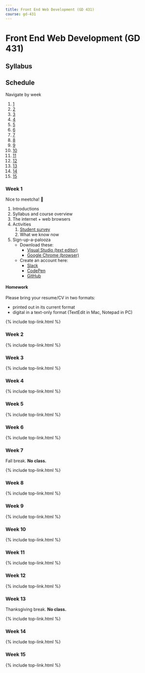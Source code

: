 ```yaml
---
title: Front End Web Development (GD 431)
course: gd-431
---
```


Front End Web Development (GD 431)
==================================

Syllabus
--------

Schedule
--------

<nav class="sched-nav">
  <p class="caption">Navigate by week</p>
  <ol class="list-reset">
    <li><a href="#week-1">1</a></li>
    <li><a href="#week-2">2</a></li>
    <li><a href="#week-3">3</a></li>
    <li><a href="#week-4">4</a></li>
    <li><a href="#week-5">5</a></li>
    <li><a href="#week-6">6</a></li>
    <li><a href="#week-7">7</a></li>
    <li><a href="#week-8">8</a></li>
    <li><a href="#week-9">9</a></li>
    <li><a href="#week-10">10</a></li>
    <li><a href="#week-11">11</a></li>
    <li><a href="#week-12">12</a></li>
    <li><a href="#week-13">13</a></li>
    <li><a href="#week-14">14</a></li>
    <li><a href="#week-15">15</a></li>
  </ol>
</nav>

### Week 1

Nice to meetcha! 👋

1.  Introductions
1.  Syllabus and course overview
1.  The internet + web browsers
1.  Activities
    1.  [Student survey](https://goo.gl/forms/ZR3ctAr5tJh0kFPq2)
    1.  What we know now
1.  Sign-up-a-palooza
    - Download these:
        - [Visual Studio (text editor)](https://visualstudio.microsoft.com/)
        - [Google Chrome (browser)](https://www.google.com/chrome/)
    - Create an account here:
        - [Slack](https://mica-web.slack.com/)
        - [CodePen](http://codepen.io/)
        - [GitHub](https://github.com/)

#### Homework

Please bring your resume/CV in two formats:
  - printed out in its current format
  - digital in a text-only format (TextEdit in Mac, Notepad in PC)

{% include top-link.html %}

### Week 2

{% include top-link.html %}

### Week 3

{% include top-link.html %}

### Week 4

{% include top-link.html %}

### Week 5

{% include top-link.html %}

### Week 6

{% include top-link.html %}

### Week 7

Fall break. **No class.**

{% include top-link.html %}

### Week 8

{% include top-link.html %}

### Week 9

{% include top-link.html %}

### Week 10

{% include top-link.html %}

### Week 11

{% include top-link.html %}

### Week 12

{% include top-link.html %}

### Week 13

Thanksgiving break. **No class.**

{% include top-link.html %}

### Week 14

{% include top-link.html %}

### Week 15

{% include top-link.html %}
